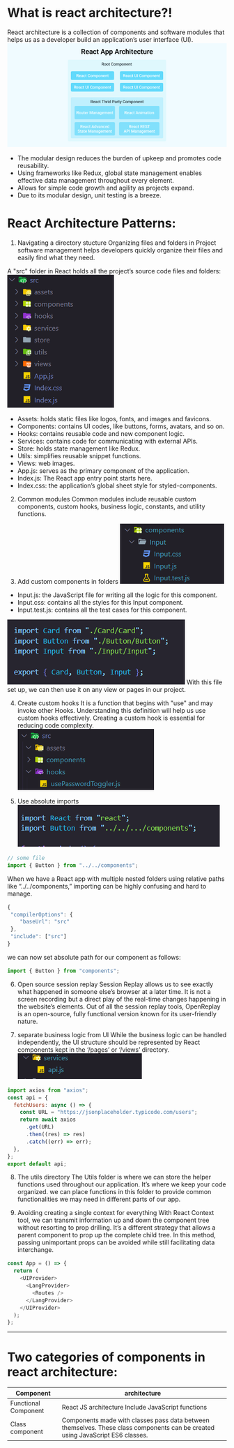 # What is react architecture?!
React architecture is a collection of components and software modules that helps us as a developer build an application’s user interface (UI).
![react architecture](./Images/React-Arch.png)

- The modular design reduces the burden of upkeep and promotes code reusability.
- Using frameworks like Redux, global state management enables effective data management throughout every element.
- Allows for simple code growth and agility as projects expand.
- Due to its modular design, unit testing is a breeze.

# React Architecture Patterns:

1. Navigating a directory stucture
Organizing files and folders in Project software management helps developers quickly organize their files and easily find what they need.

A "src" folder in React holds all the project’s source code files and folders:
![Navigating a directory stucture](./Images/directory-structure.png)

- Assets: holds static files like logos, fonts, and images and favicons.
- Components: contains UI codes, like buttons, forms, avatars, and so on.
- Hooks: contains reusable code and new component logic.
- Services: contains code for communicating with external APIs.
- Store: holds state management like Redux.
- Utils: simplifies reusable snippet functions.
- Views: web images.
- App.js: serves as the primary component of the application.
- Index.js: The React app entry point starts here.
- Index.css: the application’s global sheet style for styled-components.

<!--
- Context: stores all our React context files that are used across multiple pages.
- Lat: it contains lats available to the whole project like header, footer, etc.
- Pages: indicate the route of the react application. -->

2. Common modules
Common modules include reusable custom components, custom hooks, business logic, constants, and utility functions.

3. Add custom components in folders
![Add custom components in folders](./Images/custom-components.png)

- Input.js: the JavaScript file for writing all the logic for this component.
- Input.css: contains all the styles for this Input component.
- Input.test.js: contains all the test cases for this component.

![import components](./Images/import-components.png)
With this file set up, we can then use it on any view or pages in our project.

4. Create custom hooks
It is a function that begins with "use" and may invoke other Hooks. Understanding this definition will help us use custom hooks effectively. Creating a custom hook is essential for reducing code complexity.
![Create custom hooks](./Images/custom-hooks.png)

5. Use absolute imports
![absolute imports](./Images/absolute-imports.png)

```js
// some file
import { Button } from "../../components";
```

When we have a React app with multiple nested folders using relative paths like “../../components,” importing can be highly confusing and hard to manage.

```js
{
 "compilerOptions": {
    "baseUrl": "src"
 },
 "include": ["src"]
}
```

we can now set absolute path for our component as follows:

```js
import { Button } from "components";
```

6. Open source session replay
Session Replay allows us to see exactly what happened in someone else’s browser at a later time. It is not a screen recording but a direct play of the real-time changes happening in the website’s elements. Out of all the session replay tools, OpenReplay is an open-source, fully functional version known for its user-friendly nature.

7. separate business logic from UI
While the business logic can be handled independently, the UI structure should be represented by React components kept in the ‘/pages’ or ‘/views’ directory.
![alt text](./Images/business-logic.png)

```js
import axios from "axios";
const api = {
  fetchUsers: async () => {
    const URL = "https://jsonplaceholder.typicode.com/users";
    return await axios
      .get(URL)
      .then((res) => res)
      .catch((err) => err);
  },
};
export default api;
```

8. The utils directory
The Utils folder is where we can store the helper functions used throughout our application. It’s where we keep your code organized. we can place functions in this folder to provide common functionalities we may need in different parts of our app.

9. Avoiding creating a single context for everything
With React Context tool, we can transmit information up and down the component tree without resorting to prop drilling. It’s a different strategy that allows a parent component to prop up the complete child tree. In this method, passing unimportant props can be avoided while still facilitating data interchange.

```js
const App = () => {
  return (
    <UIProvider>
      <LangProvider>
        <Routes />
      </LangProvider>
    </UIProvider>
  );
};
```
***************************************************************************
# Two categories of components in react architecture:
| Component | architecture |
| --- | --- |
| Functional Component | React JS architecture Include JavaScript functions |
| Class component | Components made with classes pass data between themselves. These class components can be created using JavaScript ES6 classes. |
